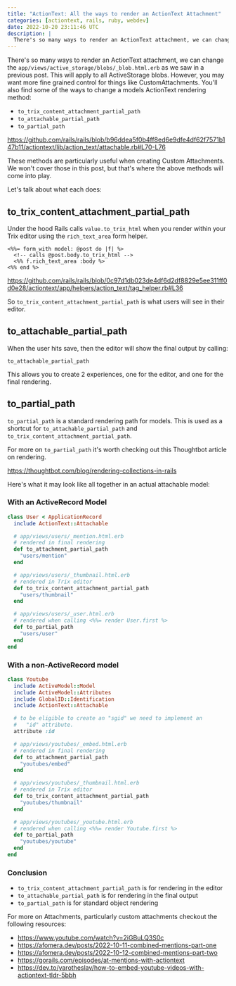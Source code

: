```yaml
---
title: "ActionText: All the ways to render an ActionText Attachment"
categories: [actiontext, rails, ruby, webdev]
date: 2022-10-20 23:11:46 UTC
description: |
  There's so many ways to render an ActionText attachment, we can change the...
---
```


There's so many ways to render an ActionText attachment, we can change the `app/views/active_storage/blobs/_blob.html.erb` as we saw in a previous post. This will apply to all ActiveStorage blobs. However, you may want more fine grained control for things like CustomAttachments. You'll also find some of the ways to change a models ActionText rendering method:

- `to_trix_content_attachment_partial_path`
- `to_attachable_partial_path`
- `to_partial_path`

https://github.com/rails/rails/blob/b96ddea5f0b4ff8ed6e9dfe4df62f7571b147b11/actiontext/lib/action_text/attachable.rb#L70-L76

These methods are particularly useful when creating Custom Attachments. We won't cover those in this post, but that's where the above methods will come into play.

Let's talk about what each does:

## to_trix_content_attachment_partial_path

Under the hood Rails calls `value.to_trix_html` when you render within your Trix editor using the `rich_text_area` form helper.

```erb
<%%= form_with model: @post do |f| %>
  <!-- calls @post.body.to_trix_html -->
  <%% f.rich_text_area :body %>
<%% end %>
```

https://github.com/rails/rails/blob/0c97d1db023de4df6d2df8829e5ee311ff0d0e28/actiontext/app/helpers/action_text/tag_helper.rb#L36

So `to_trix_content_attachment_partial_path` is what users will see in their editor.

## to_attachable_partial_path

When the user hits save, then the editor will show the final output by calling:

`to_attachable_partial_path`

This allows you to create 2 experiences, one for the editor, and one for the final rendering.

## to_partial_path

`to_partial_path` is a standard rendering path for models. This is used as a shortcut for `to_attachable_partial_path` and `to_trix_content_attachment_partial_path`.

For more on `to_partial_path` it's worth checking out this Thoughtbot article on rendering.

https://thoughtbot.com/blog/rendering-collections-in-rails

Here's what it may look like all together in an actual attachable model:

### With an ActiveRecord Model

```rb
class User < ApplicationRecord
  include ActionText::Attachable

  # app/views/users/_mention.html.erb
  # rendered in final rendering
  def to_attachment_partial_path
    "users/mention"
  end

  # app/views/users/_thumbnail.html.erb
  # rendered in Trix editor
  def to_trix_content_attachment_partial_path
    "users/thumbnail"
  end

  # app/views/users/_user.html.erb
  # rendered when calling <%%= render User.first %>
  def to_partial_path
    "users/user"
  end
end
```

### With a non-ActiveRecord model

```rb
class Youtube
  include ActiveModel::Model
  include ActiveModel::Attributes
  include GlobalID::Identification
  include ActionText::Attachable

  # to be eligible to create an "sgid" we need to implement an
  #   "id" attribute.
  attribute :id

  # app/views/youtubes/_embed.html.erb
  # rendered in final rendering
  def to_attachment_partial_path
    "youtubes/embed"
  end

  # app/views/youtubes/_thumbnail.html.erb
  # rendered in Trix editor
  def to_trix_content_attachment_partial_path
    "youtubes/thumbnail"
  end

  # app/views/youtubes/_youtube.html.erb
  # rendered when calling <%%= render Youtube.first %>
  def to_partial_path
    "youtubes/youtube"
  end
end
```

### Conclusion

- `to_trix_content_attachment_partial_path` is for rendering in the editor
- `to_attachable_partial_path` is for rendering in the final output
- `to_partial_path` is for standard object rendering


For more on Attachments, particularly custom attachments checkout the following resources:

- https://www.youtube.com/watch?v=2iGBuLQ3S0c
- https://afomera.dev/posts/2022-10-11-combined-mentions-part-one
- https://afomera.dev/posts/2022-10-12-combined-mentions-part-two
- https://gorails.com/episodes/at-mentions-with-actiontext
- https://dev.to/yarotheslav/how-to-embed-youtube-videos-with-actiontext-tldr-5bbh
